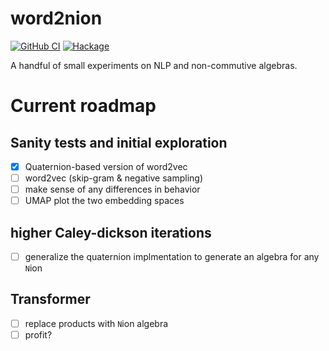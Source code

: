 # word2nion

[![GitHub CI](https://github.com/o1lo01ol1o/word2nion/workflows/CI/badge.svg)](https://github.com/o1lo01ol1o/word2nion/actions)
[![Hackage](https://img.shields.io/hackage/v/word2nion.svg?logo=haskell)](https://hackage.haskell.org/package/word2nion)

A handful of small experiments on NLP and non-commutive algebras.

# Current roadmap

## Sanity tests and initial exploration
- [x] Quaternion-based version of word2vec
- [ ] word2vec (skip-gram & negative sampling) 
- [ ] make sense of any differences in behavior
- [ ] UMAP plot the two embedding spaces

## higher Caley-dickson iterations
- [ ] generalize the quaternion implmentation to generate an algebra for any `N`ion


## Transformer
- [ ] replace products with `N`ion algebra
- [ ] profit?
